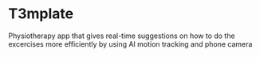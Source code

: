 # T3mplate
Physiotherapy app that gives real-time suggestions on how to do the excercises more efficiently by using AI motion tracking and phone camera

